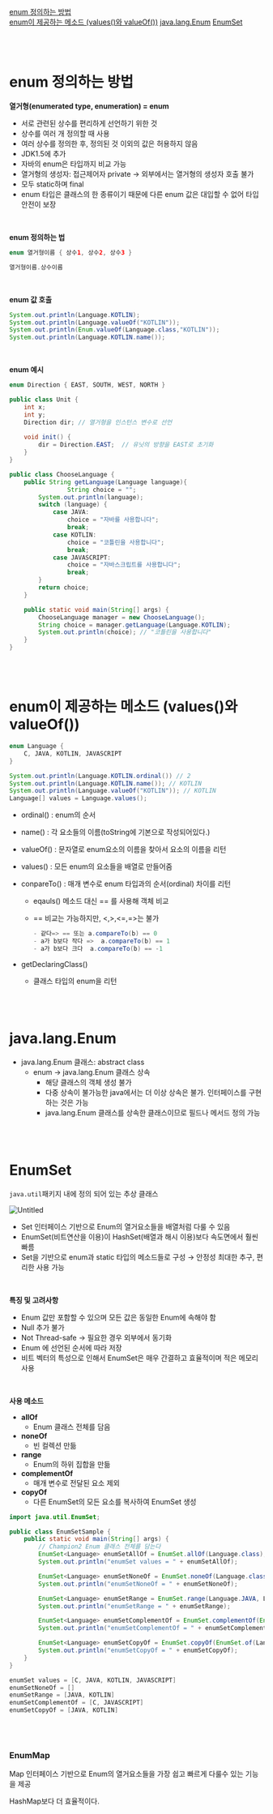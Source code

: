 [enum 정의하는 방법](#enum-정의하는-방법) <br>
[enum이 제공하는 메소드 (values()와 valueOf())](#enum이-제공하는-메소드-values와-valueof)
[java.lang.Enum](#javalangenum)
[EnumSet](#enumset)

<br><br>

# enum 정의하는 방법

**열거형(enumerated type, enumeration) = enum**

- 서로 관련된 상수를 편리하게 선언하기 위한 것
- 상수를 여러 개 정의할 때 사용
- 여러 상수를 정의한 후, 정의된 것 이외의 값은 허용하지 않음
- JDK1.5에 추가
- 자바의 enum은 타입까지 비교 가능
- 열거형의 생성자: 접근제어자 private → 외부에서는 열거형의 생성자 호출 불가
- 모두 static하며 final
- enum 타입은 클래스의 한 종류이기 때문에 다른 enum 값은 대입할 수 없어 타입 안전이 보장

<br>

**enum 정의하는 법**

```java
enum 열거형이름 { 상수1, 상수2, 상수3 }

열거형이름.상수이름
```

<br>

**enum 값 호출**

```java
System.out.println(Language.KOTLIN);
System.out.println(Language.valueOf("KOTLIN"));
System.out.println(Enum.valueOf(Language.class,"KOTLIN"));
System.out.println(Language.KOTLIN.name());
```

<br>

**enum 예시**

```java
enum Direction { EAST, SOUTH, WEST, NORTH }

public class Unit {
    int x;
    int y;
    Direction dir; // 열거형을 인스턴스 변수로 선언
    
    void init() {
        dir = Direction.EAST;  // 유닛의 방향을 EAST로 초기화
    }
}
```

```java
public class ChooseLanguage {
    public String getLanguage(Language language){
				String choice = "";
        System.out.println(language);
        switch (language) {
            case JAVA:
                choice = "자바를 사용합니다";
                break;
            case KOTLIN:
                choice = "코틀린을 사용합니다";
                break;
            case JAVASCRIPT:
                choice = "자바스크립트를 사용합니다";
                break;
        }
        return choice;
    }

    public static void main(String[] args) {
        ChooseLanguage manager = new ChooseLanguage();
        String choice = manager.getLanguage(Language.KOTLIN);
        System.out.println(choice); // "코틀린을 사용합니다"
    }
}
```

<br><br>

# enum이 제공하는 메소드 (values()와 valueOf())

```java
enum Language {
    C, JAVA, KOTLIN, JAVASCRIPT
}

System.out.println(Language.KOTLIN.ordinal()) // 2
System.out.println(Language.KOTLIN.name()); // KOTLIN
System.out.println(Language.valueOf("KOTLIN")); // KOTLIN
Language[] values = Language.values();
```

- ordinal() : enum의 순서
- name() : 각 요소들의 이름(toString에 기본으로 작성되어있다.)
- valueOf() : 문자열로 enum요소의 이름을 찾아서 요소의 이름을 리턴
- values() : 모든 enum의 요소들을 배열로 만들어줌
- conpareTo() : 매개 변수로 enum 타입과의 순서(ordinal) 차이를 리턴
    - eqauls() 메소드 대신 == 를 사용해 객체 비교
    - == 비교는 가능하지만, <,>,<=,=>는 불가
        
        ```java
        - 같다=> == 또는 a.compareTo(b) == 0
        - a가 b보다 작다 =>  a.compareTo(b) == 1
        - a가 b보다 크다  a.compareTo(b) == -1
        ```
        
- getDeclaringClass()
    - 클래스 타입의 enum을 리턴


<br><br>

# java.lang.Enum

- java.lang.Enum 클래스: abstract class
    - enum → java.lang.Enum 클래스 상속
        - 해당 클래스의 객체 생성 불가
        - 다중 상속이 불가능한 java에서는 더 이상 상속은 불가. 인터페이스를 구현하는 것은 가능
        - java.lang.Enum 클래스를 상속한 클래스이므로 필드나 메서드 정의 가능

<br><br>

# EnumSet

`java.util`패키지 내에 정의 되어 있는 추상 클래스

![Untitled](https://user-images.githubusercontent.com/93105083/172548351-50e6dee7-a504-4368-8d80-1ce7e386188f.png)


- Set 인터페이스 기반으로 Enum의 열거요소들을 배열처럼 다룰 수 있음
- EnumSet(비트연산을 이용)이 HashSet(배열과 해시 이용)보다 속도면에서 훨씬 빠름
- Set을 기반으로 enum과 static 타입의 메소드들로 구성 → 안정성 최대한 추구, 편리한 사용 가능

<br>

**특징 및 고려사항**

- Enum 값만 포함할 수 있으며 모든 값은 동일한 Enum에 속해야 함
- Null 추가 불가
- Not Thread-safe → 필요한 경우 외부에서 동기화
- Enum 에 선언된 순서에 따라 저장
- 비트 벡터의 특성으로 인해서 EnumSet은 매우 간결하고 효율적이며 적은 메모리 사용

<br>

**사용 메소드**

- **allOf**
    - Enum 클래스 전체를 담음
- **noneOf**
    - 빈 컬렉션 만듦
- **range**
    - Enum의 하위 집합을 만듦
- **complementOf**
    - 매개 변수로 전달된 요소 제외
- **copyOf**
    - 다른 EnumSet의 모든 요소를 복사하여 EnumSet 생성

```java
import java.util.EnumSet;

public class EnumSetSample {
    public static void main(String[] args) {
        // Champion2 Enum 클래스 전체를 담는다
        EnumSet<Language> enumSetAllOf = EnumSet.allOf(Language.class);
        System.out.println("enumSet values = " + enumSetAllOf);

        EnumSet<Language> enumSetNoneOf = EnumSet.noneOf(Language.class);
        System.out.println("enumSetNoneOf = " + enumSetNoneOf);

        EnumSet<Language> enumSetRange = EnumSet.range(Language.JAVA, Language.KOTLIN);
        System.out.println("enumSetRange = " + enumSetRange);

        EnumSet<Language> enumSetComplementOf = EnumSet.complementOf(EnumSet.of(Language.JAVA, Language.KOTLIN));
        System.out.println("enumSetComplementOf = " + enumSetComplementOf);

        EnumSet<Language> enumSetCopyOf = EnumSet.copyOf(EnumSet.of(Language.JAVA, Language.YUMI));
        System.out.println("enumSetCopyOf = " + enumSetCopyOf);
    }
}
```

```java
enumSet values = [C, JAVA, KOTLIN, JAVASCRIPT]
enumSetNoneOf = []
enumSetRange = [JAVA, KOTLIN]
enumSetComplementOf = [C, JAVASCRIPT]
enumSetCopyOf = [JAVA, KOTLIN]
```

<br><br>

### **EnumMap**

Map 인터페이스 기반으로 Enum의 열거요소들을 가장 쉽고 빠르게 다룰수 있는 기능을 제공

HashMap보다 더 효율적이다.
